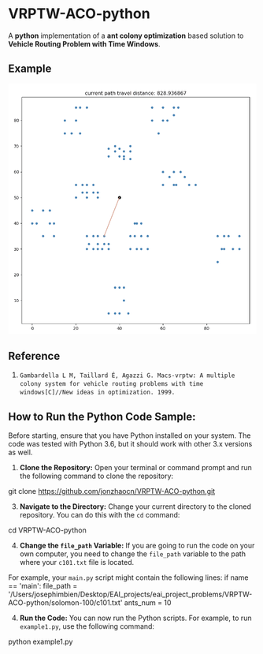 # VRPTW-ACO-python
A **python** implementation of a **ant colony optimization** based solution to **Vehicle Routing Problem with Time Windows**.


## Example

<p align="center">
	<img src="/VRPTW-ACO-python/image/c101-example.gif">
</p>

## Reference
1. `Gambardella L M, Taillard É, Agazzi G. Macs-vrptw: A multiple colony system for vehicle routing problems with time windows[C]//New ideas in optimization. 1999.`

## How to Run the Python Code Sample:

Before starting, ensure that you have Python installed on your system. The code was tested with Python 3.6, but it should work with other 3.x versions as well.

1) **Clone the Repository:** Open your terminal or command prompt and run the following command to clone the repository:
   
git clone https://github.com/jonzhaocn/VRPTW-ACO-python.git




3) **Navigate to the Directory:** Change your current directory to the cloned repository. You can do this with the `cd` command:
   
cd VRPTW-ACO-python




4) **Change the `file_path` Variable:** If you are going to run the code on your own computer, you need to change the `file_path` variable to the path where your `c101.txt` file is located. 

For example, your `main.py` script might contain the following lines:
if name == 'main': file_path = '/Users/josephimbien/Desktop/EAI_projects/eai_project_problems/VRPTW-ACO-python/solomon-100/c101.txt' ants_num = 10




4) **Run the Code:** You can now run the Python scripts. For example, to run `example1.py`, use the following command:
   
python example1.py
